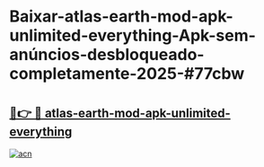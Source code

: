 # Baixar-atlas-earth-mod-apk-unlimited-everything-Apk-sem-anúncios-desbloqueado-completamente-2025-#77cbw

# <h2><a href="https://ainizakaria.my?title=atlas-earth-mod-apk-unlimited-everything&ref=24M">🔗👉 🔴 atlas-earth-mod-apk-unlimited-everything</a></h2>

[![acn](https://github.com/user-attachments/assets/0f9c940e-d8b0-45ae-aac7-cd30a18b3e1c)](https://ainizakaria.my?title=atlas-earth-mod-apk-unlimited-everything&ref=24M)


